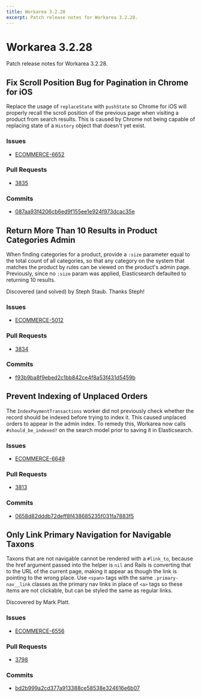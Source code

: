```yaml
---
title: Workarea 3.2.28
excerpt: Patch release notes for Workarea 3.2.28.
---
```


# Workarea 3.2.28

Patch release notes for Workarea 3.2.28.

## Fix Scroll Position Bug for Pagination in Chrome for iOS

Replace the usage of `replaceState` with `pushState` so Chrome for iOS
will properly recall the scroll position of the previous page when
visiting a product from search results. This is caused by Chrome not
being capable of replacing state of a `History` object that doesn't yet
exist.

### Issues

- [ECOMMERCE-6652](https://jira.tools.weblinc.com/browse/ECOMMERCE-6652)

### Pull Requests

- [3835](https://stash.tools.weblinc.com/projects/WL/repos/workarea/pull-requests/3835/overview)

### Commits

- [087aa93f4206cb6ed9f155ee1e924f973dcac35e](https://stash.tools.weblinc.com/projects/WL/repos/workarea/commits/087aa93f4206cb6ed9f155ee1e924f973dcac35e)


## Return More Than 10 Results in Product Categories Admin

When finding categories for a product, provide a `:size` parameter equal
to the total count of all categories, so that any category on the system
that matches the product by rules can be viewed on the product's admin
page. Previously, since no `:size` param was applied, Elasticsearch
defaulted to returning 10 results.

Discovered (and solved) by Steph Staub. Thanks Steph!

### Issues

- [ECOMMERCE-5012](https://jira.tools.weblinc.com/browse/ECOMMERCE-5012)

### Pull Requests

- [3834](https://stash.tools.weblinc.com/projects/WL/repos/workarea/pull-requests/3834/overview)

### Commits

- [f93b9ba8f9ebed2c1bb842ce4f8a53f431d5459b](https://stash.tools.weblinc.com/projects/WL/repos/workarea/commits/f93b9ba8f9ebed2c1bb842ce4f8a53f431d5459b)

## Prevent Indexing of Unplaced Orders

The `IndexPaymentTransactions` worker did not previously check whether
the record should be indexed before trying to index it. This caused
unplaced orders to appear in the admin index. To remedy this, Workarea
now calls `#should_be_indexed?` on the search model prior to saving it
in Elasticsearch.

### Issues

- [ECOMMERCE-6649](https://jira.tools.weblinc.com/browse/ECOMMERCE-6649)

### Pull Requests

- [3813](https://stash.tools.weblinc.com/projects/WL/repos/workarea/pull-requests/3813/overview)

### Commits

- [0658d82dddb72deff8f438685235f031fa7883f5](https://stash.tools.weblinc.com/projects/WL/repos/workarea/commits/0658d82dddb72deff8f438685235f031fa7883f5)

## Only Link Primary Navigation for Navigable Taxons

Taxons that are not navigable cannot be rendered with a `#link_to`,
because the href argument passed into the helper is `nil` and Rails is
converting that to the URL of the current page, making it appear as
though the link is pointing to the wrong place. Use `<span>` tags with
the same `.primary-nav__link` classes as the primary nav links in place
of `<a>` tags so these items are not clickable, but can be styled the
same as regular links.

Discovered by Mark Platt.

### Issues

- [ECOMMERCE-6556](https://jira.tools.weblinc.com/browse/ECOMMERCE-6556)

### Pull Requests

- [3798](https://stash.tools.weblinc.com/projects/WL/repos/workarea/pull-requests/3798/overview)

### Commits

- [bd2b999a2cd377a913388ce58538e324616e6b07](https://stash.tools.weblinc.com/projects/WL/repos/workarea/commits/bd2b999a2cd377a913388ce58538e324616e6b07)

